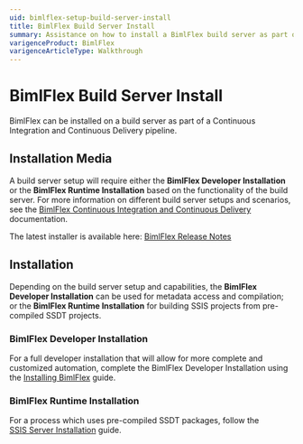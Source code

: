 ```yaml
---
uid: bimlflex-setup-build-server-install
title: BimlFlex Build Server Install
summary: Assistance on how to install a BimlFlex build server as part of a CI/CD pipeline
varigenceProduct: BimlFlex
varigenceArticleType: Walkthrough
---
```

# BimlFlex Build Server Install

BimlFlex can be installed on a build server as part of a Continuous Integration and Continuous Delivery pipeline.

## Installation Media

A build server setup will require either the **BimlFlex Developer Installation** or the **BimlFlex Runtime Installation** based on the functionality of the build server. For more information on different build server setups and scenarios, see the [BimlFlex Continuous Integration and Continuous Delivery](xref:bimlflex-adf-continuous-integration-and-continuous-delivery) documentation.  

The latest installer is available here: [BimlFlex Release Notes](xref:bimlflex-release-notes-overview)

## Installation

Depending on the build server setup and capabilities, the **BimlFlex Developer Installation** can be used for metadata access and compilation; or the **BimlFlex Runtime Installation** for building SSIS projects from pre-compiled SSDT projects.

### BimlFlex Developer Installation

For a full developer installation that will allow for more complete and customized automation, complete the BimlFlex Developer Installation using the [Installing BimlFlex](xref:bimlflex-setup-installing-bimlflex) guide.

### BimlFlex Runtime Installation

For a process which uses pre-compiled SSDT packages, follow the [SSIS Server Installation](xref:bimlflex-setup-ssis-server-install) guide.
